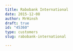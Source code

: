 ```yaml
---
title: Rabobank International
date: 2015-12-08
author: MrHinsh
draft: true
id: "45360"
type: customers
slug: rabobank-international

---
```







